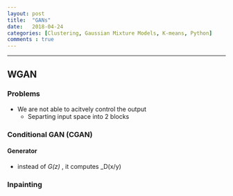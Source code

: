 ```yaml
---
layout: post
title:  "GANs"
date:   2018-04-24 
categories: [Clustering, Gaussian Mixture Models, K-means, Python]
comments : true
---
```


<ul id="toc"></ul>

---

## WGAN

### Problems

+ We are not able to acitvely control the output
	* Separting input space into 2 blocks

### Conditional GAN (CGAN)

#### Generator
+ instead of _G(z)_ , it computes _D(x/y)



### Inpainting


